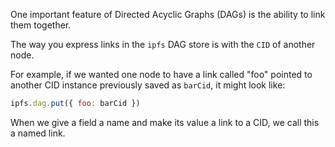 One important feature of Directed Acyclic Graphs (DAGs) is the ability to link them together.

The way you express links in the `ipfs` DAG store is with the `CID` of
another node.

For example, if we wanted one node to have a link called "foo" pointed
to another CID instance previously saved as `barCid`, it might look like:

```javascript
ipfs.dag.put({ foo: barCid })
```
When we give a field a name and make its value a link to a CID, we call this a named link.
